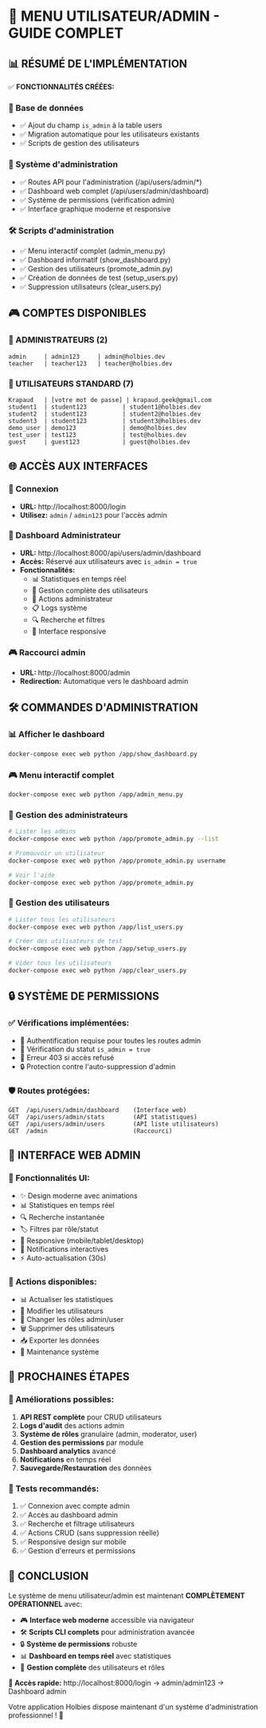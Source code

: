 🎯 MENU UTILISATEUR/ADMIN - GUIDE COMPLET
=============================================

## 📊 RÉSUMÉ DE L'IMPLÉMENTATION

✅ **FONCTIONNALITÉS CRÉÉES:**

### 🔧 Base de données
- ✅ Ajout du champ `is_admin` à la table users
- ✅ Migration automatique pour les utilisateurs existants
- ✅ Scripts de gestion des utilisateurs

### 👑 Système d'administration
- ✅ Routes API pour l'administration (/api/users/admin/*)
- ✅ Dashboard web complet (/api/users/admin/dashboard)
- ✅ Système de permissions (vérification admin)
- ✅ Interface graphique moderne et responsive

### 🛠️ Scripts d'administration
- ✅ Menu interactif complet (admin_menu.py)
- ✅ Dashboard informatif (show_dashboard.py)
- ✅ Gestion des utilisateurs (promote_admin.py)
- ✅ Création de données de test (setup_users.py)
- ✅ Suppression utilisateurs (clear_users.py)

## 🎮 COMPTES DISPONIBLES

### 👑 ADMINISTRATEURS (2)
```
admin     | admin123     | admin@holbies.dev
teacher   | teacher123   | teacher@holbies.dev
```

### 👤 UTILISATEURS STANDARD (7)
```
Krapaud   | [votre mot de passe] | krapaud.geek@gmail.com
student1  | student123          | student1@holbies.dev
student2  | student123          | student2@holbies.dev
student3  | student123          | student3@holbies.dev
demo_user | demo123             | demo@holbies.dev
test_user | test123             | test@holbies.dev
guest     | guest123            | guest@holbies.dev
```

## 🌐 ACCÈS AUX INTERFACES

### 🔐 Connexion
- **URL:** http://localhost:8000/login
- **Utilisez:** `admin` / `admin123` pour l'accès admin

### 👑 Dashboard Administrateur
- **URL:** http://localhost:8000/api/users/admin/dashboard
- **Accès:** Réservé aux utilisateurs avec `is_admin = true`
- **Fonctionnalités:**
  - 📊 Statistiques en temps réel
  - 👥 Gestion complète des utilisateurs
  - 🔧 Actions administrateur
  - 📋 Logs système
  - 🔍 Recherche et filtres
  - 📱 Interface responsive

### 🎮 Raccourci admin
- **URL:** http://localhost:8000/admin
- **Redirection:** Automatique vers le dashboard admin

## 🛠️ COMMANDES D'ADMINISTRATION

### 📊 Afficher le dashboard
```bash
docker-compose exec web python /app/show_dashboard.py
```

### 🎮 Menu interactif complet
```bash
docker-compose exec web python /app/admin_menu.py
```

### 👑 Gestion des administrateurs
```bash
# Lister les admins
docker-compose exec web python /app/promote_admin.py --list

# Promouvoir un utilisateur
docker-compose exec web python /app/promote_admin.py username

# Voir l'aide
docker-compose exec web python /app/promote_admin.py
```

### 👥 Gestion des utilisateurs
```bash
# Lister tous les utilisateurs
docker-compose exec web python /app/list_users.py

# Créer des utilisateurs de test
docker-compose exec web python /app/setup_users.py

# Vider tous les utilisateurs
docker-compose exec web python /app/clear_users.py
```

## 🔒 SYSTÈME DE PERMISSIONS

### ✅ Vérifications implémentées:
- 🔐 Authentification requise pour toutes les routes admin
- 👑 Vérification du statut `is_admin = true`
- 🚫 Erreur 403 si accès refusé
- 🔒 Protection contre l'auto-suppression d'admin

### 🛡️ Routes protégées:
```
GET  /api/users/admin/dashboard    (Interface web)
GET  /api/users/admin/stats        (API statistiques)
GET  /api/users/admin/users        (API liste utilisateurs)
GET  /admin                        (Raccourci)
```

## 📱 INTERFACE WEB ADMIN

### 🎨 Fonctionnalités UI:
- ✨ Design moderne avec animations
- 📊 Statistiques en temps réel
- 🔍 Recherche instantanée
- 🏷️ Filtres par rôle/statut
- 📱 Responsive (mobile/tablet/desktop)
- 🔔 Notifications interactives
- ⚡ Auto-actualisation (30s)

### 🎯 Actions disponibles:
- 📊 Actualiser les statistiques
- 👤 Modifier les utilisateurs
- 👑 Changer les rôles admin/user
- 🗑️ Supprimer des utilisateurs
- 📥 Exporter les données
- 🔧 Maintenance système

## 🚀 PROCHAINES ÉTAPES

### 🔄 Améliorations possibles:
1. **API REST complète** pour CRUD utilisateurs
2. **Logs d'audit** des actions admin
3. **Système de rôles** granulaire (admin, moderator, user)
4. **Gestion des permissions** par module
5. **Dashboard analytics** avancé
6. **Notifications** en temps réel
7. **Sauvegarde/Restauration** des données

### 🧪 Tests recommandés:
1. ✅ Connexion avec compte admin
2. ✅ Accès au dashboard admin
3. ✅ Recherche et filtrage utilisateurs
4. ✅ Actions CRUD (sans suppression réelle)
5. ✅ Responsive design sur mobile
6. ✅ Gestion d'erreurs et permissions

## 🎉 CONCLUSION

Le système de menu utilisateur/admin est maintenant **COMPLÈTEMENT OPÉRATIONNEL** avec:

- 🎮 **Interface web moderne** accessible via navigateur
- 🛠️ **Scripts CLI complets** pour administration avancée
- 🔒 **Système de permissions** robuste
- 📊 **Dashboard en temps réel** avec statistiques
- 🎯 **Gestion complète** des utilisateurs et rôles

**🔗 Accès rapide:** http://localhost:8000/login → admin/admin123 → Dashboard admin

Votre application Holbies dispose maintenant d'un système d'administration professionnel ! 🚀

